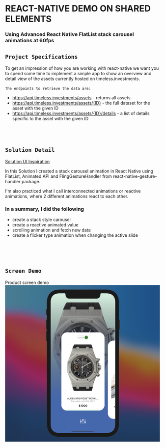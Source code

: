 # REACT-NATIVE DEMO ON SHARED ELEMENTS
### Using Advanced React Native FlatList stack carousel animations at 60fps




## `Project Specifications`
To get an impression of how you are working with react-native we want you to spend some time to implement a simple app to show an overview and detail view of the assets currently hosted on timeless.investments.

`The endpoints to retrieve the data are:`

- https://api.timeless.investments/assets - returns all assets
- https://api.timeless.investments/assets/{ID} - the full dataset for the asset with the given ID
 - https://api.timeless.investments/assets/{ID}/details - a list of details specific to the asset with the given ID
<br/><br/><br/><br/>

## `Solution Detail`

 [Solution UI Inspiration](https://dribbble.com/shots/8257559-Movie-2-0)

In this Solution I created a stack carousel animation in React Native using FlatList, Animated API and FlingGestureHandler from react-native-gesture-handler package.

I'm also practiced what I call interconnected animations or reactive animations, where 2 different animations react to each other.

### In a summary, I did the following
- create a stack style carousel
- create a reactive animated value 
- scrolling animation and fetch new data
- create a flicker type animation when changing the active slide

<br/><br/><br/>
## `Screen Demo`
Product screen demo
![Demo](/src/assets/timelessDemo.png)
